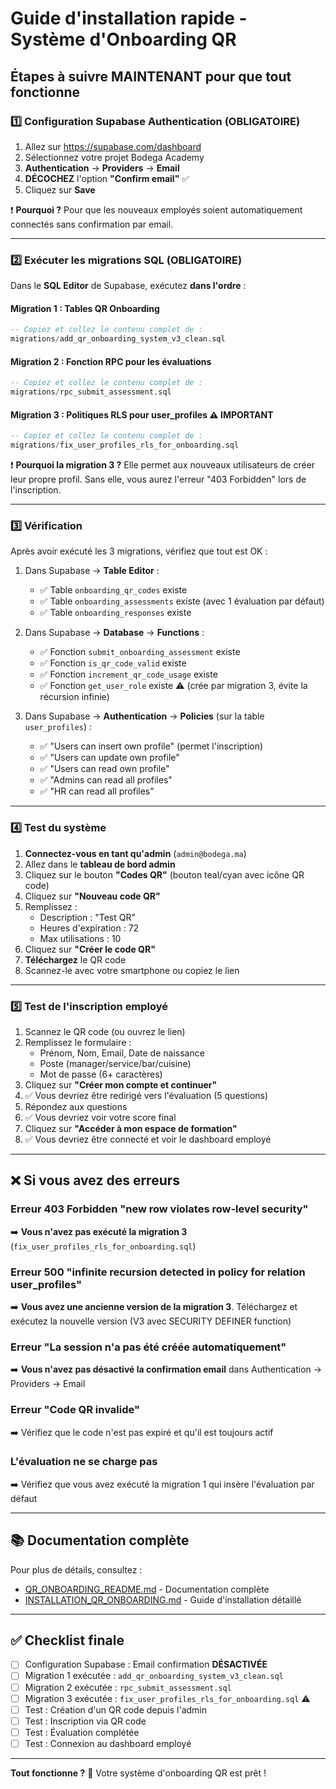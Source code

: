 # Guide d'installation rapide - Système d'Onboarding QR

## Étapes à suivre MAINTENANT pour que tout fonctionne

### 1️⃣ Configuration Supabase Authentication (OBLIGATOIRE)

1. Allez sur https://supabase.com/dashboard
2. Sélectionnez votre projet Bodega Academy
3. **Authentication** → **Providers** → **Email**
4. **DÉCOCHEZ** l'option **"Confirm email"** ✅
5. Cliquez sur **Save**

❗ **Pourquoi ?** Pour que les nouveaux employés soient automatiquement connectés sans confirmation par email.

---

### 2️⃣ Exécuter les migrations SQL (OBLIGATOIRE)

Dans le **SQL Editor** de Supabase, exécutez **dans l'ordre** :

#### Migration 1 : Tables QR Onboarding
```sql
-- Copiez et collez le contenu complet de :
migrations/add_qr_onboarding_system_v3_clean.sql
```

#### Migration 2 : Fonction RPC pour les évaluations
```sql
-- Copiez et collez le contenu complet de :
migrations/rpc_submit_assessment.sql
```

#### Migration 3 : Politiques RLS pour user_profiles ⚠️ IMPORTANT
```sql
-- Copiez et collez le contenu complet de :
migrations/fix_user_profiles_rls_for_onboarding.sql
```

❗ **Pourquoi la migration 3 ?** Elle permet aux nouveaux utilisateurs de créer leur propre profil. Sans elle, vous aurez l'erreur "403 Forbidden" lors de l'inscription.

---

### 3️⃣ Vérification

Après avoir exécuté les 3 migrations, vérifiez que tout est OK :

1. Dans Supabase → **Table Editor** :
   - ✅ Table `onboarding_qr_codes` existe
   - ✅ Table `onboarding_assessments` existe (avec 1 évaluation par défaut)
   - ✅ Table `onboarding_responses` existe

2. Dans Supabase → **Database** → **Functions** :
   - ✅ Fonction `submit_onboarding_assessment` existe
   - ✅ Fonction `is_qr_code_valid` existe
   - ✅ Fonction `increment_qr_code_usage` existe
   - ✅ Fonction `get_user_role` existe ⚠️ (crée par migration 3, évite la récursion infinie)

3. Dans Supabase → **Authentication** → **Policies** (sur la table `user_profiles`) :
   - ✅ "Users can insert own profile" (permet l'inscription)
   - ✅ "Users can update own profile"
   - ✅ "Users can read own profile"
   - ✅ "Admins can read all profiles"
   - ✅ "HR can read all profiles"

---

### 4️⃣ Test du système

1. **Connectez-vous en tant qu'admin** (`admin@bodega.ma`)
2. Allez dans le **tableau de bord admin**
3. Cliquez sur le bouton **"Codes QR"** (bouton teal/cyan avec icône QR code)
4. Cliquez sur **"Nouveau code QR"**
5. Remplissez :
   - Description : "Test QR"
   - Heures d'expiration : 72
   - Max utilisations : 10
6. Cliquez sur **"Créer le code QR"**
7. **Téléchargez** le QR code
8. Scannez-le avec votre smartphone ou copiez le lien

---

### 5️⃣ Test de l'inscription employé

1. Scannez le QR code (ou ouvrez le lien)
2. Remplissez le formulaire :
   - Prénom, Nom, Email, Date de naissance
   - Poste (manager/service/bar/cuisine)
   - Mot de passe (6+ caractères)
3. Cliquez sur **"Créer mon compte et continuer"**
4. ✅ Vous devriez être redirigé vers l'évaluation (5 questions)
5. Répondez aux questions
6. ✅ Vous devriez voir votre score final
7. Cliquez sur **"Accéder à mon espace de formation"**
8. ✅ Vous devriez être connecté et voir le dashboard employé

---

## ❌ Si vous avez des erreurs

### Erreur 403 Forbidden "new row violates row-level security"
➡️ **Vous n'avez pas exécuté la migration 3** (`fix_user_profiles_rls_for_onboarding.sql`)

### Erreur 500 "infinite recursion detected in policy for relation user_profiles"
➡️ **Vous avez une ancienne version de la migration 3**. Téléchargez et exécutez la nouvelle version (V3 avec SECURITY DEFINER function)

### Erreur "La session n'a pas été créée automatiquement"
➡️ **Vous n'avez pas désactivé la confirmation email** dans Authentication → Providers → Email

### Erreur "Code QR invalide"
➡️ Vérifiez que le code n'est pas expiré et qu'il est toujours actif

### L'évaluation ne se charge pas
➡️ Vérifiez que vous avez exécuté la migration 1 qui insère l'évaluation par défaut

---

## 📚 Documentation complète

Pour plus de détails, consultez :
- [QR_ONBOARDING_README.md](./QR_ONBOARDING_README.md) - Documentation complète
- [INSTALLATION_QR_ONBOARDING.md](./INSTALLATION_QR_ONBOARDING.md) - Guide d'installation détaillé

---

## ✅ Checklist finale

- [ ] Configuration Supabase : Email confirmation **DÉSACTIVÉE**
- [ ] Migration 1 exécutée : `add_qr_onboarding_system_v3_clean.sql`
- [ ] Migration 2 exécutée : `rpc_submit_assessment.sql`
- [ ] Migration 3 exécutée : `fix_user_profiles_rls_for_onboarding.sql` ⚠️
- [ ] Test : Création d'un QR code depuis l'admin
- [ ] Test : Inscription via QR code
- [ ] Test : Évaluation complétée
- [ ] Test : Connexion au dashboard employé

---

**Tout fonctionne ?** 🎉 Votre système d'onboarding QR est prêt !
